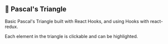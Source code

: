 ## 🔺 Pascal's Triangle

Basic Pascal's Triangle built with React Hooks, and using Hooks with react-redux.

Each element in the triangle is clickable and can be highlighted.
